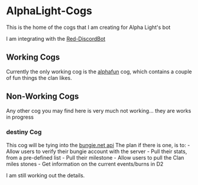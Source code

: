 # AlphaLight-Cogs
This is the home of the cogs that I am creating for Alpha Light's bot

I am integrating with the [Red-DiscordBot](https://github.com/Cog-Creators/Red-DiscordBot)

## Working Cogs
Currently the only working cog is the [alphafun](https://github.com/tjphillipsii/AlphaLight-Cogs/tree/master/alphafun) cog, which contains a couple of fun things the clan likes.

## Non-Working Cogs
Any other cog you may find here is very much not working... they are works in progress

### destiny Cog
This cog will be tying into the [bungie.net api](https://github.com/Bungie-net/api)
The plan if there is one, is to:
	- Allow users to verify their bungie account with the server
		- Pull their stats, from a pre-defined list
		- Pull their milestone
	- Allow users to pull the Clan miles stones
	- Get information on the current events/burns in D2

I am still working out the details.
